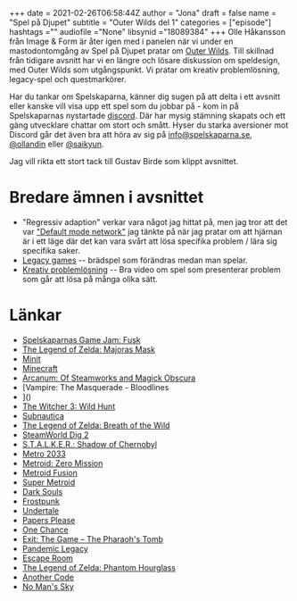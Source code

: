 +++ 
date = 2021-02-26T06:58:44Z
author = "Jona"
draft = false
name = "Spel på Djupet"
subtitle = "Outer Wilds del 1"
categories = ["episode"]
hashtags =""
audiofile ="None"
libsynid ="18089384"
+++ 
Olle Håkansson från Image & Form är åter igen med i panelen när vi under en mastodontomgång av Spel på Djupet pratar om [Outer Wilds](https://store.steampowered.com/app/753640/Outer_Wilds/). Till skillnad från tidigare avsnitt har vi en längre och lösare diskussion om speldesign, med Outer Wilds som utgångspunkt. Vi pratar om kreativ problemlösning, legacy-spel och questmarkörer.

Har du tankar om Spelskaparna, känner dig sugen på att delta i ett avsnitt eller kanske vill visa upp ett spel som du jobbar på - kom in på Spelskaparnas nystartade [discord](https://discord.gg/hBHEXss). Där har mysig stämning skapats och ett gäng utvecklare chattar om stort och smått. Hyser du starka aversioner mot Discord går det även bra att höra av sig på info@spelskaparna.se, [@ollandin](https://twitter.com/ollelandin) eller [@saikyun](https://twitter.com/Saikyun).

Jag vill rikta ett stort tack till Gustav Birde som klippt avsnittet.

# Bredare ämnen i avsnittet
* "Regressiv adaption" verkar vara något jag hittat på, men jag tror att det var ["Default mode network"](https://en.wikipedia.org/wiki/Default_mode_network) jag tänkte på när jag pratar om att hjärnan är i ett läge där det kan vara svårt att lösa specifika problem / lära sig specifika saker.
* [Legacy games](https://en.wikipedia.org/wiki/Legacy_game) -- brädspel som förändras medan man spelar.
* [Kreativ problemlösning](https://www.youtube.com/watch?v=RMO-FvXKlJc) -- Bra video om spel som presenterar problem som går att lösa på många olika sätt.

# Länkar 
* [Spelskaparnas Game Jam: Fusk](https://itch.io/jam/fusk)
* [The Legend of Zelda: Majoras Mask](https://en.wikipedia.org/wiki/The_Legend_of_Zelda:_Majora%27s_Mask)
* [Minit](https://store.steampowered.com/app/609490/Minit/)
* [Minecraft](https://www.minecraft.net/sv-se/)
* [Arcanum: Of Steamworks and Magick Obscura](https://store.steampowered.com/app/500810/Arcanum_Of_Steamworks_and_Magick_Obscura/)
* [Vampire: The Masquerade - Bloodlines
* [](https://store.steampowered.com/app/2600/Vampire_The_Masquerade__Bloodlines/)]()
* [The Witcher 3: Wild Hunt](https://store.steampowered.com/app/292030/The_Witcher_3_Wild_Hunt/)
* [Subnautica](https://unknownworlds.com/subnautica/)
* [The Legend of Zelda: Breath of the Wild](https://en.wikipedia.org/wiki/The_Legend_of_Zelda:_Breath_of_the_Wild)
* [SteamWorld Dig 2](http://imageform.se/game/steamworld-dig-2/)
* [S.T.A.L.K.E.R.: Shadow of Chernobyl](https://www.youtube.com/watch?v=VHPltbD-4QA)
* [Metro 2033](https://store.steampowered.com/app/286690/Metro_2033_Redux/)
* [Metroid: Zero Mission](https://en.wikipedia.org/wiki/Metroid:_Zero_Mission)
* [Metroid Fusion](https://en.wikipedia.org/wiki/Metroid_Fusion)
* [Super Metroid](https://en.wikipedia.org/wiki/Super_Metroid)
* [Dark Souls](https://store.steampowered.com/app/211420/DARK_SOULS_Prepare_To_Die_Edition/)
* [Frostpunk](https://www.frostpunkgame.com/)
* [Undertale](https://store.steampowered.com/app/391540/Undertale/)
* [Papers Please](https://papersplea.se/)
* [One Chance](https://www.newgrounds.com/portal/view/555181)
* [Exit: The Game – The Pharaoh's Tomb](https://boardgamegeek.com/boardgame/203416/exit-game-pharaohs-tomb)
* [Pandemic Legacy](https://boardgamegeek.com/boardgame/161936/pandemic-legacy-season-1)
* [Escape Room](https://en.wikipedia.org/wiki/Escape_room)
* [The Legend of Zelda: Phantom Hourglass](https://en.wikipedia.org/wiki/The_Legend_of_Zelda:_Phantom_Hourglass)
* [Another Code](https://en.wikipedia.org/wiki/Another_Code:_Two_Memories)
* [No Man's Sky](https://www.nomanssky.com/)
